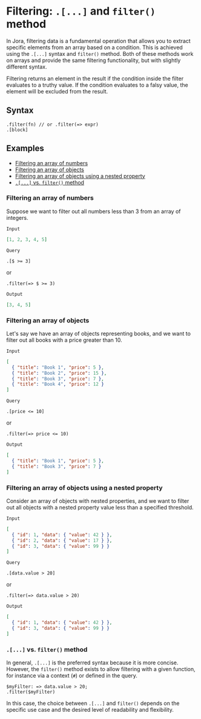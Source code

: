 # Filtering: `.[...]` and `filter()` method

In Jora, filtering data is a fundamental operation that allows you to extract specific elements from an array based on a condition. This is achieved using the `.[...]` syntax and `filter()` method. Both of these methods work on arrays and provide the same filtering functionality, but with slightly different syntax.

Filtering returns an element in the result if the condition inside the filter evaluates to a truthy value. If the condition evaluates to a falsy value, the element will be excluded from the result.

## Syntax

```
.filter(fn) // or .filter(=> expr)
.[block]
```

## Examples

- [Filtering an array of numbers](#filtering-an-array-of-numbers)
- [Filtering an array of objects](#filtering-an-array-of-objects)
- [Filtering an array of objects using a nested property](#filtering-an-array-of-objects-using-a-nested-property)
- [`.[...]` vs. `filter()` method](#-vs-filter-method)

### Filtering an array of numbers

Suppose we want to filter out all numbers less than 3 from an array of integers.

`Input`

```json
[1, 2, 3, 4, 5]
```

`Query`

```jora
.[$ >= 3]
```

or

```jora
.filter(=> $ >= 3)
```

`Output`

```json
[3, 4, 5]
```

### Filtering an array of objects

Let's say we have an array of objects representing books, and we want to filter out all books with a price greater than 10.

`Input`

```json
[
  { "title": "Book 1", "price": 5 },
  { "title": "Book 2", "price": 15 },
  { "title": "Book 3", "price": 7 },
  { "title": "Book 4", "price": 12 }
]
```

`Query`

```jora
.[price <= 10]
```

or

```jora
.filter(=> price <= 10)
```

`Output`

```json
[
  { "title": "Book 1", "price": 5 },
  { "title": "Book 3", "price": 7 }
]
```

### Filtering an array of objects using a nested property

Consider an array of objects with nested properties, and we want to filter out all objects with a nested property value less than a specified threshold.

`Input`

```json
[
  { "id": 1, "data": { "value": 42 } },
  { "id": 2, "data": { "value": 17 } },
  { "id": 3, "data": { "value": 99 } }
]
```

`Query`

```jora
.[data.value > 20]
```

or

```jora
.filter(=> data.value > 20)
```

`Output`

```json
[
  { "id": 1, "data": { "value": 42 } },
  { "id": 3, "data": { "value": 99 } }
]
```

### `.[...]` vs. `filter()` method

In general, `.[...]` is the preferred syntax because it is more concise. However, the `filter()` method exists to allow filtering with a given function, for instance via a context (`#`) or defined in the query.

```jora
$myFilter: => data.value > 20;
.filter($myFilter)
```

In this case, the choice between `.[...]` and `filter()` depends on the specific use case and the desired level of readability and flexibility.

